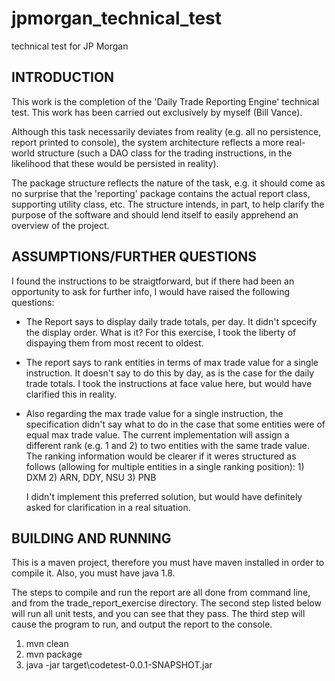 # jpmorgan_technical_test
technical test for JP Morgan

INTRODUCTION
------------

This work is the completion of the 'Daily Trade Reporting Engine' technical test. This work has been carried out 
exclusively by myself (Bill Vance).

Although this task necessarily deviates from reality (e.g. all no persistence, report printed to console), the system architecture
reflects a more real-world structure (such a DAO class for the trading instructions, in the likelihood that these would be persisted in reality).

The package structure reflects the nature of the task, e.g. it should come as no surprise that the 'reporting' package contains the actual report class,
supporting utility class, etc. The structure intends, in part, to help clarify the purpose of the software and should lend itself to easily apprehend
an overview of the project.

ASSUMPTIONS/FURTHER QUESTIONS
------------------------------

I found the instructions to be straigtforward, but if there had been an opportunity to ask for further info, I would have raised the following
questions:

- The Report says to display daily trade totals, per day. It didn't spcecify the display order. What is it? For this exercise, I took the liberty of dispaying them
    from most recent to oldest.  
- The report says to rank entities in terms of max trade value for a single instruction. It doesn't say to do this by day, as is the
    case for the daily trade totals. I took the instructions at face value here, but would have clarified this in reality.
- Also regarding the max trade value for a single instruction, the specification didn't say what to do in the case that some entities
    were of equal max trade value. The current implementation will assign a different rank (e.g. 1 and 2) to two entities with the
    same trade value. The ranking information would be clearer if it weres structured as follows (allowing for multiple entities in
    a single ranking position):
        1) DXM
        2) ARN, DDY, NSU
        3) PNB

    I didn't implement this preferred solution, but would have definitely asked for clarification in a real situation.

BUILDING AND RUNNING
-----------------------

This is a maven project, therefore you must have maven installed in order to compile it. Also, you must have java 1.8.

The steps to compile and run the report are all done from command line, and from the trade_report_exercise directory.
The second step listed below will run all unit tests, and you can see that they pass.
The third step will cause the program to run, and output the report to the console.

1) mvn clean
2) mvn package
3) java -jar target\codetest-0.0.1-SNAPSHOT.jar



